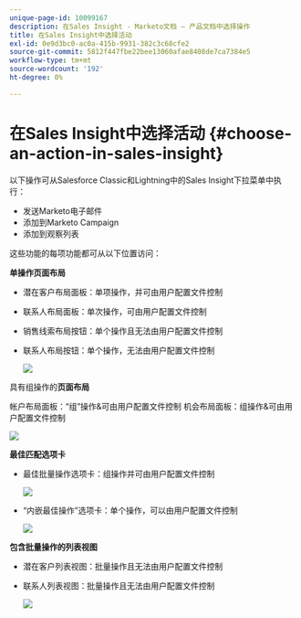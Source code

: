 ```yaml
---
unique-page-id: 10099167
description: 在Sales Insight - Marketo文档 — 产品文档中选择操作
title: 在Sales Insight中选择活动
exl-id: 0e9d3bc0-ac0a-415b-9931-382c3c68cfe2
source-git-commit: 5812f447fbe22bee13060afae8408de7ca7384e5
workflow-type: tm+mt
source-wordcount: '192'
ht-degree: 0%

---
```


# 在Sales Insight中选择活动 {#choose-an-action-in-sales-insight}

以下操作可从Salesforce Classic和Lightning中的Sales Insight下拉菜单中执行：

* 发送Marketo电子邮件
* 添加到Marketo Campaign
* 添加到观察列表

这些功能的每项功能都可从以下位置访问：

**单操作页面布局**

* 潜在客户布局面板：单项操作，并可由用户配置文件控制
* 联系人布局面板：单次操作，可由用户配置文件控制
* 销售线索布局按钮：单个操作且无法由用户配置文件控制
* 联系人布局按钮：单个操作，无法由用户配置文件控制

  ![](assets/-.png)

具有组操作的&#x200B;**页面布局**

帐户布局面板：“组”操作&amp;可由用户配置文件控制
机会布局面板：组操作&amp;可由用户配置文件控制

![](assets/-.png)

**最佳匹配选项卡**

* 最佳批量操作选项卡：组操作并可由用户配置文件控制

  ![](assets/-.png)

* “内嵌最佳操作”选项卡：单个操作，可以由用户配置文件控制

  ![](assets/-.png)

**包含批量操作的列表视图**

* 潜在客户列表视图：批量操作且无法由用户配置文件控制
* 联系人列表视图：批量操作且无法由用户配置文件控制

  ![](assets/-.png)
